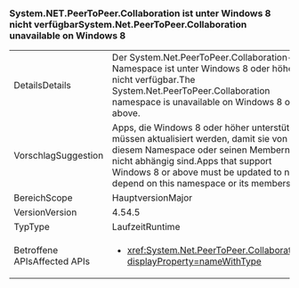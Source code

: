 ### <a name="systemnetpeertopeercollaboration-unavailable-on-windows-8"></a><span data-ttu-id="f3edd-101">System.NET.PeerToPeer.Collaboration ist unter Windows 8 nicht verfügbar</span><span class="sxs-lookup"><span data-stu-id="f3edd-101">System.Net.PeerToPeer.Collaboration unavailable on Windows 8</span></span>

|   |   |
|---|---|
|<span data-ttu-id="f3edd-102">Details</span><span class="sxs-lookup"><span data-stu-id="f3edd-102">Details</span></span>|<span data-ttu-id="f3edd-103">Der System.Net.PeerToPeer.Collaboration-Namespace ist unter Windows 8 oder höher nicht verfügbar.</span><span class="sxs-lookup"><span data-stu-id="f3edd-103">The System.Net.PeerToPeer.Collaboration namespace is unavailable on Windows 8 or above.</span></span>|
|<span data-ttu-id="f3edd-104">Vorschlag</span><span class="sxs-lookup"><span data-stu-id="f3edd-104">Suggestion</span></span>|<span data-ttu-id="f3edd-105">Apps, die Windows 8 oder höher unterstützen, müssen aktualisiert werden, damit sie von diesem Namespace oder seinen Membern nicht abhängig sind.</span><span class="sxs-lookup"><span data-stu-id="f3edd-105">Apps that support Windows 8 or above must be updated to not depend on this namespace or its members.</span></span>|
|<span data-ttu-id="f3edd-106">Bereich</span><span class="sxs-lookup"><span data-stu-id="f3edd-106">Scope</span></span>|<span data-ttu-id="f3edd-107">Hauptversion</span><span class="sxs-lookup"><span data-stu-id="f3edd-107">Major</span></span>|
|<span data-ttu-id="f3edd-108">Version</span><span class="sxs-lookup"><span data-stu-id="f3edd-108">Version</span></span>|<span data-ttu-id="f3edd-109">4.5</span><span class="sxs-lookup"><span data-stu-id="f3edd-109">4.5</span></span>|
|<span data-ttu-id="f3edd-110">Typ</span><span class="sxs-lookup"><span data-stu-id="f3edd-110">Type</span></span>|<span data-ttu-id="f3edd-111">Laufzeit</span><span class="sxs-lookup"><span data-stu-id="f3edd-111">Runtime</span></span>|
|<span data-ttu-id="f3edd-112">Betroffene APIs</span><span class="sxs-lookup"><span data-stu-id="f3edd-112">Affected APIs</span></span>|<ul><li><xref:System.Net.PeerToPeer.Collaboration?displayProperty=nameWithType></li></ul>|

